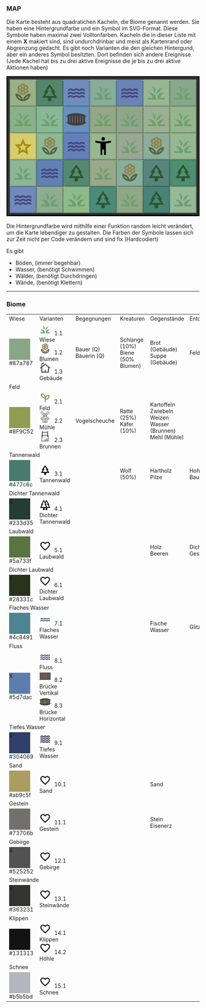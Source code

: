 <style>
    .tile{
        width: 55px;
        height: 55px;
        float: left;
        margin: 0 10px 0 0;
    }
    .symbol{
        width: 30px;
        height: 30px;
        margin: 0 5px 0 0;
    }
    .event{
        width: 25px;
        height: 25px;
        float: left;
        margin: 0 5px 0 0;
    }
</style>

### MAP

Die Karte besteht aus quadratichen Kacheln, die Biome genannt werden. Sie haben eine Hintergrundfarbe und ein Symbol im SVG-Format. Diese Symbole haben maximal zwei Volltonfarben. Kacheln die in dieser Liste mit einem <b>X</b> makiert sind, sind undurchdrinbar und meist als Kartenrand oder Abgrenzung gedacht. Es gibt noch Varianten die den gleichen Hintergund, aber ein anderes Symbol besitzten. Dort befinden sich andere Ereignisse.
(Jede Kachel hat bis zu drei aktive Ereignisse die je bis zu drei aktive Aktionen haben)

<img src="./img/map.png">

Die Hintergrundfarbe wird mithilfe einer Funktion random leicht verändert, um die Karte lebendiger zu gestalten. Die Farben der Symbole lassen sich zur Zeit nicht per Code verändern und sind fix (Hardcodiert)

Es gibt

- Böden, (immer begehbar)
- Wasser, (benötigt Schwimmen)
- Wälder, (benötigt Durchdringen)
- Wände, (benötigt Klettern)

<hr>

### Biome

<table>
    <tr>
        <td>Wiese</td>
        <td>Varianten</td>
        <td>Begegnungen</td>
        <td>Kreaturen</td>
        <td>Gegenstände</td>
        <td>Entdecken</td>
    </tr>
    <tr>
        <td><div style="background-color: #87a787;" class="tile"></div><br>#87a787</td>
        <td>
            <img src="../assets/mapIcons/grass.svg" class="symbol"> 1.1 Wiese<br>
            <img src="../assets/mapIcons/flower.svg" class="symbol"> 1.2 Blumen<br>
            <img src="../assets/mapIcons/home.svg" class="symbol"> 1.3 Gebäude<br>
        </td>
        <td id="npcs">Bauer (Q)<br>Bäuerin (Q)</td>
        <td id="angr">Schlange (10%)<br>Biene (50% Blumen)</td>
        <td id="item">Brot (Gebäude)<br>Suppe (Gebäude)</td>
        <td id="such">Feldweg</td>
    </tr>
    <tr>
        <td colspan="6">Feld</td>
    </tr>
    <tr>
        <td><div style="background-color: #8F9C52;" class="tile"></div><br>#8F9C52</td>
        <td>
            <img src="../assets/mapIcons/sprout.svg" class="symbol"> 2.1 Feld<br>
            <img src="../assets/mapIcons/mill.svg" class="symbol"> 2.2 Mühle<br>
            <img src="../assets/mapIcons/spring.svg" class="symbol"> 2.3 Brunnen<br>
        </td>
        <td id="npcs">Vogelscheuche</td>
        <td id="angr">Ratte (25%)<br>Käfer (10%)</td>
        <td id="item">Kartoffeln<br>Zwiebeln<br>Weizen<br>Wasser (Brunnen)<br>Mehl (Mühle)</td>
        <td id="such"></td>
    </tr>
    <tr>
        <td colspan="6">Tannenwald</td>
    </tr>
    <tr>
        <td><div style="background-color: #477c6c;" class="tile"></div><br>#477c6c</td>
        <td>
            <img src="../assets/mapIcons/tree.svg" class="symbol"> 3.1 Tannenwald<br>
        </td>
        <td id="npcs"></td>
        <td id="angr">Wolf (50%)</td>
        <td id="item">Hartholz<br>Pilze</td>
        <td id="such">Hohler Baumstumpf</td>
    </tr> 
    <tr>
        <td colspan="6">Dichter Tannenwald</td>
    </tr>
    <tr>
        <td><div style="background-color: #233d35;" class="tile">X</div><br>#233d35</td>
        <td>
            <img src="../assets/mapIcons/forest.svg" class="symbol"> 4.1 Dichter Tannenwald<br>
        </td>
        <td id="npcs"></td>
        <td id="angr"></td>
        <td id="item"></td>
        <td id="such"></td>
    </tr>    
    <tr>
        <td colspan="6">Laubwald</td>
    </tr>
    <tr>
        <td><div style="background-color: #5a733f;" class="tile"></div><br>#5a733f</td>
        <td>
            <img src="../assets/mapIcons/love.svg" class="symbol"> 5.1 Laubwald<br>
        </td>
        <td id="npcs"></td>
        <td id="angr"></td>
        <td id="item">Holz<br>Beeren</td>
        <td id="such">Dichtes Gestrüpp</td>
    </tr>  
    <tr>
        <td colspan="6">Dichter Laubwald</td>
    </tr>
    <tr>
        <td><div style="background-color: #28331c;" class="tile">X</div><br>#28331c</td>
        <td>
            <img src="../assets/mapIcons/love.svg" class="symbol"> 6.1 Dichter Laubwald<br>
        </td>
        <td id="npcs"></td>
        <td id="angr"></td>
        <td id="item"></td>
        <td id="such"></td>
    </tr>      
    <tr>
        <td colspan="6">Flaches Wasser</td>
    </tr>
    <tr>
        <td><div style="background-color: #4c8491;" class="tile"></div><br>#4c8491</td>
        <td>
            <img src="../assets/mapIcons/waterFlat.svg" class="symbol"> 7.1 Flaches Wasser<br>
        </td>
        <td id="npcs"></td>
        <td id="angr"></td>
        <td id="item">Fische<br>Wasser</td>
        <td id="such">Glitzer</td>
    </tr> 
    <tr>
        <td colspan="6">Fluss</td>
    </tr>
    <tr>
        <td><div style="background-color: #5d7dac;" class="tile">X</div><br>#5d7dac</td>
        <td>
            <img src="../assets/mapIcons/water.svg" class="symbol"> 8.1 Fluss<br>
            <img src="../assets/mapIcons/brigeV.svg" class="symbol"> 8.2 Brücke Vertikal<br>
            <img src="../assets/mapIcons/brigeH.svg" class="symbol"> 8.3 Brücke Horizontal<br>
        </td>
        <td id="npcs"></td>
        <td id="angr"></td>
        <td id="item"></td>
        <td id="such"></td>
    </tr>          
    <tr>
        <td colspan="6">Tiefes Wasser</td>
    </tr>
    <tr>
        <td><div style="background-color: #304069;" class="tile">X</div><br>#304069</td>
        <td>
            <img src="../assets/mapIcons/waterDeep.svg" class="symbol"> 9.1 Tiefes Wasser<br>
        </td>
        <td id="npcs"></td>
        <td id="angr"></td>
        <td id="item"></td>
        <td id="such"></td>
    </tr>
    <tr>
        <td colspan="6">Sand</td>
    </tr>
    <tr>
        <td><div style="background-color: #ab9c5f;" class="tile"></div><br>#ab9c5f</td>
        <td>
            <img src="../assets/mapIcons/love.svg" class="symbol"> 10.1 Sand<br>
        </td>
        <td id="npcs"></td>
        <td id="angr"></td>
        <td id="item">Sand</td>
        <td id="such"></td>
    </tr>      
    <tr>
        <td colspan="6">Gestein</td>
    </tr>
    <tr>
        <td><div style="background-color: #73706b;" class="tile"></div><br>#73706b</td>
        <td>
            <img src="../assets/mapIcons/love.svg" class="symbol"> 11.1 Gestein<br>
        </td>
        <td id="npcs"></td>
        <td id="angr"></td>
        <td id="item">Stein<br>Eisenerz</td>
        <td id="such"></td>
    </tr> 
    <tr>
        <td colspan="6">Gebirge</td>
    </tr>
    <tr>
        <td><div style="background-color: #525252;" class="tile">X</div><br>#525252</td>
        <td>
            <img src="../assets/mapIcons/love.svg" class="symbol"> 12.1 Gebirge<br>
        </td>
        <td id="npcs"></td>
        <td id="angr"></td>
        <td id="item"></td>
        <td id="such"></td>
    </tr>    
    <tr>
        <td colspan="6">Steinwände</td>
    </tr>
    <tr>
        <td><div style="background-color: #363231;" class="tile">X</div><br>#363231</td>
        <td>
            <img src="../assets/mapIcons/love.svg" class="symbol"> 13.1 Steinwände<br>
        </td>
        <td id="npcs"></td>
        <td id="angr"></td>
        <td id="item"></td>
        <td id="such"></td>
    </tr>   
    <tr>
        <td colspan="6">Klippen</td>
    </tr>
    <tr>
        <td><div style="background-color: #131313;" class="tile">X</div><br>#131313</td>
        <td>
            <img src="../assets/mapIcons/love.svg" class="symbol"> 14.1 Klippen<br>
            <img src="../assets/mapIcons/love.svg" class="symbol"> 14.2 Höhle<br>
        </td>
        <td id="npcs"></td>
        <td id="angr"></td>
        <td id="item"></td>
        <td id="such"></td>
    </tr>   
    <tr>
        <td colspan="6">Schnee</td>
    </tr>
    <tr>
        <td><div style="background-color: #b5b5bd;" class="tile"></div><br>#b5b5bd</td>
        <td>
            <img src="../assets/mapIcons/love.svg" class="symbol"> 15.1 Schnee<br>
        </td>
        <td id="npcs"></td>
        <td id="angr"></td>
        <td id="item"></td>
        <td id="such"></td>
    </tr>      
</table>

